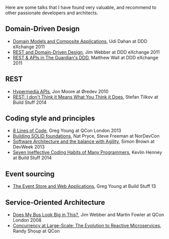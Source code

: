 Here are some talks that I have found very valuable, and recommend to other passionate developers and architects.

## Domain-Driven Design

-   [Domain Models and Composite Applications](https://skillsmatter.com/skillscasts/1806-talk-from-udi-dahan), Udi Dahan at DDD eXchange 2011 
-   [REST and Domain-Driven Design](https://skillsmatter.com/skillscasts/2325-rest-and-ddd), Jim Webber at DDD eXchange 2011
-   [REST & APIs in The Guardian's DDD](https://skillsmatter.com/skillscasts/2341-how-apis-have-changed-our-views-on-the-domain-model-at-the-guardian), Matthew Wall at DDD eXchange 2011

## REST

-   [Hypermedia APIs](http://vimeo.com/20781278), Jon Moore at Øredev 2010
-   [REST: I don't Think it Means What You Think it Does](http://www.infoq.com/presentations/rest-misconceptions), Stefan Tilkov at Build Stuff 2014

## Coding style and principles

-   [8 Lines of Code](http://www.infoq.com/presentations/8-lines-code-refactoring), Greg Young at QCon London 2013
-   [Building SOLID foundations](http://www.infoq.com/presentations/design-principles-code-structures), Nat Pryce, Steve Freeman at NorDevCon
-   [Software Architecture and the balance with Agility](https://vimeo.com/user22258446/review/79382531/91467930a4), Simon Brown at DevWeek 2013
-   [Seven Ineffective Coding Habits of Many Programmers](http://www.infoq.com/presentations/7-ineffective-coding-habits), Kevlin Henney at Build Stuff 2014

## Event sourcing

-   [The Event Store and Web Applications](http://www.infoq.com/presentations/event-store-web-apps), Greg Young at Build Stuff 13

## Service-Oriented Architecture

-  [Does My Bus Look Big in This?](http://www.infoq.com/presentations/soa-without-esb), Jim Webber and Martin Fowler at QCon London 2008
-  [Concurrency at Large-Scale: The Evolution to Reactive Microservices](http://www.infoq.com/presentations/reactive-services-scale), Randy Shoup at QCon
